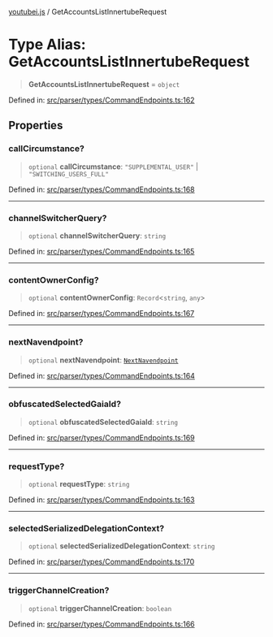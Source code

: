 [youtubei.js](../README.md) / GetAccountsListInnertubeRequest

# Type Alias: GetAccountsListInnertubeRequest

> **GetAccountsListInnertubeRequest** = `object`

Defined in: [src/parser/types/CommandEndpoints.ts:162](https://github.com/LuanRT/YouTube.js/blob/0733f60b57877f6b8b87dfd5cc6195b5085f5c09/src/parser/types/CommandEndpoints.ts#L162)

## Properties

### callCircumstance?

> `optional` **callCircumstance**: `"SUPPLEMENTAL_USER"` \| `"SWITCHING_USERS_FULL"`

Defined in: [src/parser/types/CommandEndpoints.ts:168](https://github.com/LuanRT/YouTube.js/blob/0733f60b57877f6b8b87dfd5cc6195b5085f5c09/src/parser/types/CommandEndpoints.ts#L168)

***

### channelSwitcherQuery?

> `optional` **channelSwitcherQuery**: `string`

Defined in: [src/parser/types/CommandEndpoints.ts:165](https://github.com/LuanRT/YouTube.js/blob/0733f60b57877f6b8b87dfd5cc6195b5085f5c09/src/parser/types/CommandEndpoints.ts#L165)

***

### contentOwnerConfig?

> `optional` **contentOwnerConfig**: `Record`\<`string`, `any`\>

Defined in: [src/parser/types/CommandEndpoints.ts:167](https://github.com/LuanRT/YouTube.js/blob/0733f60b57877f6b8b87dfd5cc6195b5085f5c09/src/parser/types/CommandEndpoints.ts#L167)

***

### nextNavendpoint?

> `optional` **nextNavendpoint**: [`NextNavendpoint`](NextNavendpoint.md)

Defined in: [src/parser/types/CommandEndpoints.ts:164](https://github.com/LuanRT/YouTube.js/blob/0733f60b57877f6b8b87dfd5cc6195b5085f5c09/src/parser/types/CommandEndpoints.ts#L164)

***

### obfuscatedSelectedGaiaId?

> `optional` **obfuscatedSelectedGaiaId**: `string`

Defined in: [src/parser/types/CommandEndpoints.ts:169](https://github.com/LuanRT/YouTube.js/blob/0733f60b57877f6b8b87dfd5cc6195b5085f5c09/src/parser/types/CommandEndpoints.ts#L169)

***

### requestType?

> `optional` **requestType**: `string`

Defined in: [src/parser/types/CommandEndpoints.ts:163](https://github.com/LuanRT/YouTube.js/blob/0733f60b57877f6b8b87dfd5cc6195b5085f5c09/src/parser/types/CommandEndpoints.ts#L163)

***

### selectedSerializedDelegationContext?

> `optional` **selectedSerializedDelegationContext**: `string`

Defined in: [src/parser/types/CommandEndpoints.ts:170](https://github.com/LuanRT/YouTube.js/blob/0733f60b57877f6b8b87dfd5cc6195b5085f5c09/src/parser/types/CommandEndpoints.ts#L170)

***

### triggerChannelCreation?

> `optional` **triggerChannelCreation**: `boolean`

Defined in: [src/parser/types/CommandEndpoints.ts:166](https://github.com/LuanRT/YouTube.js/blob/0733f60b57877f6b8b87dfd5cc6195b5085f5c09/src/parser/types/CommandEndpoints.ts#L166)
